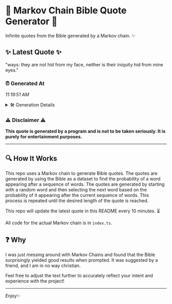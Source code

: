 # 📖 Markov Chain Bible Quote Generator 📖

Infinite quotes from the Bible generated by a Markov chain. ✨

## ✨ Latest Quote ✨
"ways: they are not hid from my face, neither is their iniquity hid from mine eyes."

### ⏰ Generated At
*11:19:51 AM*

<details>
    <summary>🛠️ Generation Details</summary>
    <p>
        <strong>🌱 Seed:</strong> ways:<br>
        <strong>🔄 Iterations:</strong> 15<br>
        <strong>📜 Context History:</strong><br>[ ways: ]: they<br>[ ways:, they ]: are<br>[ ways:, they, are ]: not<br>[ ways:, they, are, not ]: hid<br>[ ways:, they, are, not, hid ]: from<br>[ ways:, they, are, not, hid, from ]: my<br>[ they, are, not, hid, from, my ]: face,<br>[ are, not, hid, from, my, face, ]: neither<br>[ not, hid, from, my, face,, neither ]: is<br>[ hid, from, my, face,, neither, is ]: their<br>[ from, my, face,, neither, is, their ]: iniquity<br>[ my, face,, neither, is, their, iniquity ]: hid<br>[ face,, neither, is, their, iniquity, hid ]: from<br>[ neither, is, their, iniquity, hid, from ]: mine<br>[ is, their, iniquity, hid, from, mine ]: eyes.<br>
    </p>
</details>

### ⚠️ Disclaimer ⚠️
**This quote is generated by a program and is not to be taken seriously. It is purely for entertainment purposes.**

---

## 🔍 How It Works

This repo uses a Markov chain to generate Bible quotes. The quotes are generated by using the Bible as a dataset to find the probability of a word appearing after a sequence of words. The quotes are generated by starting with a random word and then selecting the next word based on the probability of it appearing after the current sequence of words. This process is repeated until the desired length of the quote is reached.

This repo will update the latest quote in this README every 10 minutes. ⏳

All code for the actual Markov chain is in `index.ts`.

## ❓ Why

I was just messing around with Markov Chains and found that the Bible surprisingly yielded good results when prompted. 
It was suggested by a friend, and I am in no way christian.

Feel free to adjust the text further to accurately reflect your intent and experience with the project!

---

*Enjoy*✨
